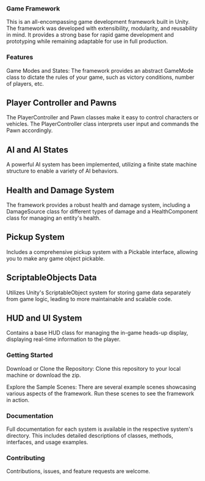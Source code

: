 ### Game Framework ###
This is an all-encompassing game development framework built in Unity. The framework was developed with extensibility, modularity, and reusability in mind. It provides a strong base for rapid game development and prototyping while remaining adaptable for use in full production.

### Features ###
Game Modes and States: The framework provides an abstract GameMode class to dictate the rules of your game, such as victory conditions, number of players, etc.

## Player Controller and Pawns ##
The PlayerController and Pawn classes make it easy to control characters or vehicles. The PlayerController class interprets user input and commands the Pawn accordingly.

## AI and AI States ##
A powerful AI system has been implemented, utilizing a finite state machine structure to enable a variety of AI behaviors.

## Health and Damage System ## 
The framework provides a robust health and damage system, including a DamageSource class for different types of damage and a HealthComponent class for managing an entity's health.

## Pickup System ## 
Includes a comprehensive pickup system with a Pickable interface, allowing you to make any game object pickable.

## ScriptableObjects Data ## 
Utilizes Unity's ScriptableObject system for storing game data separately from game logic, leading to more maintainable and scalable code.

## HUD and UI System ## 
Contains a base HUD class for managing the in-game heads-up display, displaying real-time information to the player.

### Getting Started ###
Download or Clone the Repository: Clone this repository to your local machine or download the zip.

Explore the Sample Scenes: There are several example scenes showcasing various aspects of the framework. Run these scenes to see the framework in action.

### Documentation ###
Full documentation for each system is available in the respective system's directory. This includes detailed descriptions of classes, methods, interfaces, and usage examples.

### Contributing ###
Contributions, issues, and feature requests are welcome. 